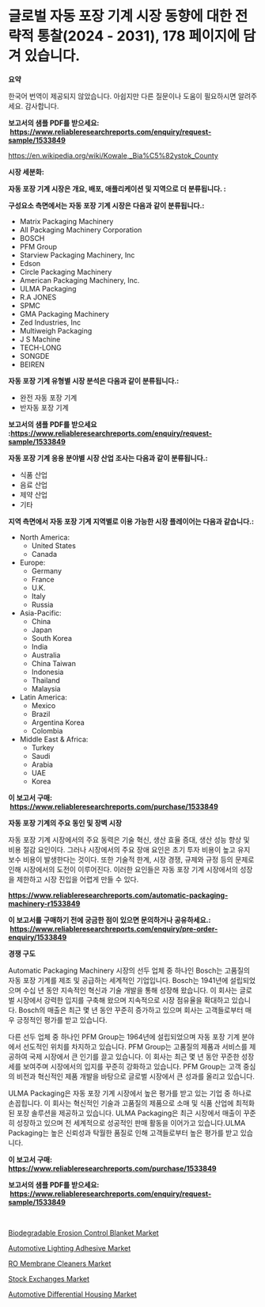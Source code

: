 <p><h1>글로벌 자동 포장 기계 시장 동향에 대한 전략적 통찰(2024 - 2031), 178 페이지에 담겨 있습니다.</h1></p><p><strong>요약</strong></p>
<p><p>한국어 번역이 제공되지 않았습니다. 아쉽지만 다른 질문이나 도움이 필요하시면 알려주세요. 감사합니다.</p></p>
<p><strong>보고서의 샘플 PDF를 받으세요: &nbsp;<a href="https://www.reliableresearchreports.com/enquiry/request-sample/1533849">https://www.reliableresearchreports.com/enquiry/request-sample/1533849</a></strong></p>
<p><a href="https://en.wikipedia.org/wiki/Kowale,_Bia%C5%82ystok_County">https://en.wikipedia.org/wiki/Kowale,_Bia%C5%82ystok_County</a></p>
<p><strong>시장 세분화:</strong></p>
<p><strong> 자동 포장 기계 시장은 개요, 배포, 애플리케이션 및 지역으로 더 분류됩니다. :</strong></p>
<p><strong>구성요소 측면에서는 자동 포장 기계 시장은 다음과 같이 분류됩니다.:</strong></p>
<p><ul><li>Matrix Packaging Machinery</li><li>All Packaging Machinery Corporation</li><li>BOSCH</li><li>PFM Group</li><li>Starview Packaging Machinery, Inc</li><li>Edson</li><li>Circle Packaging Machinery</li><li>American Packaging Machinery, Inc.</li><li>ULMA Packaging</li><li>R.A JONES</li><li>SPMC</li><li>GMA Packaging Machinery</li><li>Zed Industries, Inc</li><li>Multiweigh Packaging</li><li>J S Machine</li><li>TECH-LONG</li><li>SONGDE</li><li>BEIREN</li></ul></p>
<p><strong> 자동 포장 기계 유형별 시장 분석은 다음과 같이 분류됩니다.:</strong></p>
<p><ul><li>완전 자동 포장 기계</li><li>반자동 포장 기계</li></ul></p>
<p><strong>보고서의 샘플 PDF를 받으세요 :<a href="https://www.reliableresearchreports.com/enquiry/request-sample/1533849">https://www.reliableresearchreports.com/enquiry/request-sample/1533849</a></strong></p>
<p><strong> 자동 포장 기계 응용 분야별 시장 산업 조사는 다음과 같이 분류됩니다.:</strong></p>
<p><ul><li>식품 산업</li><li>음료 산업</li><li>제약 산업</li><li>기타</li></ul></p>
<p><strong>지역 측면에서 자동 포장 기계 지역별로 이용 가능한 시장 플레이어는 다음과 같습니다.:</strong></p>
<p><ul>
    <li>
        North America:
        <ul>
            <li>United States</li>
            <li>Canada</li>
        </ul>
    </li>
    <li>
        Europe:
        <ul>
            <li>Germany</li>
            <li>France</li>
            <li>U.K.</li>
            <li>Italy</li>
            <li>Russia</li>
        </ul>
    </li>
    <li>
        Asia-Pacific:
        <ul>
            <li>China</li>
            <li>Japan</li>
            <li>South Korea</li>
            <li>India</li>
            <li>Australia</li>
            <li>China Taiwan</li>
            <li>Indonesia</li>
            <li>Thailand</li>
            <li>Malaysia</li>
        </ul>
    </li>
    <li>
        Latin America:
        <ul>
            <li>Mexico</li>
            <li>Brazil</li>
            <li>Argentina Korea</li>
            <li>Colombia</li>
        </ul>
    </li>
    <li>
        Middle East & Africa:
        <ul>
            <li>Turkey</li>
            <li>Saudi</li>
            <li>Arabia</li>
            <li>UAE</li>
            <li>Korea</li>
        </ul>
    </li>
    </ul></p>
<p><strong>이 보고서 구매: &nbsp;<a href="https://www.reliableresearchreports.com/purchase/1533849">https://www.reliableresearchreports.com/purchase/1533849</a></strong></p>
<p><strong>자동 포장 기계의 주요 동인 및 장벽 시장</strong></p>
<p><p>자동 포장 기계 시장에서의 주요 동력은 기술 혁신, 생산 효율 증대, 생산 성능 향상 및 비용 절감 요인이다. 그러나 시장에서의 주요 장애 요인은 초기 투자 비용이 높고 유지 보수 비용이 발생한다는 것이다. 또한 기술적 한계, 시장 경쟁, 규제와 규정 등의 문제로 인해 시장에서의 도전이 이루어진다. 이러한 요인들은 자동 포장 기계 시장에서의 성장을 제한하고 시장 진입을 어렵게 만들 수 있다.</p></p>
<p><strong><a href="https://www.reliableresearchreports.com/automatic-packaging-machinery-r1533849">https://www.reliableresearchreports.com/automatic-packaging-machinery-r1533849</a></strong></p>
<p><strong>이 보고서를 구매하기 전에 궁금한 점이 있으면 문의하거나 공유하세요.: &nbsp;<a href="https://www.reliableresearchreports.com/enquiry/pre-order-enquiry/1533849">https://www.reliableresearchreports.com/enquiry/pre-order-enquiry/1533849</a></strong></p>
<p><strong>경쟁 구도</strong></p>
<p><p>Automatic Packaging Machinery 시장의 선두 업체 중 하나인 Bosch는 고품질의 자동 포장 기계를 제조 및 공급하는 세계적인 기업입니다. Bosch는 1941년에 설립되었으며 수십 년 동안 지속적인 혁신과 기술 개발을 통해 성장해 왔습니다. 이 회사는 글로벌 시장에서 강력한 입지를 구축해 왔으며 지속적으로 시장 점유율을 확대하고 있습니다. Bosch의 매출은 최근 몇 년 동안 꾸준히 증가하고 있으며 회사는 고객들로부터 매우 긍정적인 평가를 받고 있습니다.</p><p>다른 선두 업체 중 하나인 PFM Group는 1964년에 설립되었으며 자동 포장 기계 분야에서 선도적인 위치를 차지하고 있습니다. PFM Group는 고품질의 제품과 서비스를 제공하여 국제 시장에서 큰 인기를 끌고 있습니다. 이 회사는 최근 몇 년 동안 꾸준한 성장세를 보여주며 시장에서의 입지를 꾸준히 강화하고 있습니다. PFM Group는 고객 중심의 비전과 혁신적인 제품 개발을 바탕으로 글로벌 시장에서 큰 성과를 올리고 있습니다.</p><p>ULMA Packaging은 자동 포장 기계 시장에서 높은 평가를 받고 있는 기업 중 하나로 손꼽힙니다. 이 회사는 혁신적인 기술과 고품질의 제품으로 소매 및 식품 산업에 최적화된 포장 솔루션을 제공하고 있습니다. ULMA Packaging은 최근 시장에서 매출이 꾸준히 성장하고 있으며 전 세계적으로 성공적인 판매 활동을 이어가고 있습니다.ULMA Packaging는 높은 신뢰성과 탁월한 품질로 인해 고객들로부터 높은 평가를 받고 있습니다.</p></p>
<p><strong>이 보고서 구매: &nbsp; <a href="https://www.reliableresearchreports.com/purchase/1533849">https://www.reliableresearchreports.com/purchase/1533849</a></strong></p>
<p><strong>보고서의 샘플 PDF를 받으세요: &nbsp;<a href="https://www.reliableresearchreports.com/enquiry/request-sample/1533849">https://www.reliableresearchreports.com/enquiry/request-sample/1533849</a></strong><strong></strong></p>
<p>&nbsp;</p>
<p><p><a href="https://medium.com/@samantha.welch56767/biodegradable-erosion-control-blanket-market-size-share-analysis-growth-trends-forecasts-56978dd32c85">Biodegradable Erosion Control Blanket Market</a></p><p><a href="https://github.com/btwcqfvq34/Market-Research-Report-List-1/blob/main/automotive-lighting-adhesive-market.md">Automotive Lighting Adhesive Market</a></p><p><a href="https://medium.com/@liam.mcgrath5645/global-ro-membrane-cleaners-market-size-share-analysis-by-product-type-by-application-by-638eaa580b8c">RO Membrane Cleaners Market</a></p><p><a href="https://issuu.com/reportprime-2/docs/stock-exchanges-market-size-2030.pptx">Stock Exchanges Market</a></p><p><a href="https://github.com/janetchuadff364/Market-Research-Report-List-1/blob/main/automotive-differential-housing-market.md">Automotive Differential Housing Market</a></p></p>